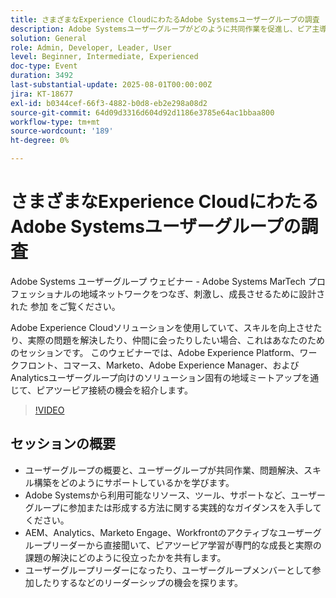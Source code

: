 ```yaml
---
title: さまざまなExperience CloudにわたるAdobe Systemsユーザーグループの調査
description: Adobe Systemsユーザーグループがどのように共同作業を促進し、ピア主導の問題解決オファー、AEM、Analytics、Marketo Engage、ワークフロント全体でリーダーシップの機会を提供するかDiscover。
solution: General
role: Admin, Developer, Leader, User
level: Beginner, Intermediate, Experienced
doc-type: Event
duration: 3492
last-substantial-update: 2025-08-01T00:00:00Z
jira: KT-18677
exl-id: b0344cef-66f3-4882-b0d8-eb2e298a08d2
source-git-commit: 64d09d3316d604d92d1186e3785e64ac1bbaa800
workflow-type: tm+mt
source-wordcount: '189'
ht-degree: 0%

---
```


# さまざまなExperience CloudにわたるAdobe Systemsユーザーグループの調査

Adobe Systems ユーザーグループ ウェビナー - Adobe Systems MarTech プロフェッショナルの地域ネットワークをつなぎ、刺激し、成長させるために設計された 参加 をご覧ください。

Adobe Experience Cloudソリューションを使用していて、スキルを向上させたり、実際の問題を解決したり、仲間に会ったりしたい場合、これはあなたのためのセッションです。 このウェビナーでは、Adobe Experience Platform、ワークフロント、コマース、Marketo、Adobe Experience Manager、およびAnalyticsユーザーグループ向けのソリューション固有の地域ミートアップを通じて、ピアツーピア接続の機会を紹介します。

>[!VIDEO](https://video.tv.adobe.com/v/3470396/?learn=on&enablevpops)

## セッションの概要

* ユーザーグループの概要と、ユーザーグループが共同作業、問題解決、スキル構築をどのようにサポートしているかを学びます。
* Adobe Systemsから利用可能なリソース、ツール、サポートなど、ユーザーグループに参加または形成する方法に関する実践的なガイダンスを入手してください。
* AEM、Analytics、Marketo Engage、Workfrontのアクティブなユーザーグループリーダーから直接聞いて、ピアツーピア学習が専門的な成長と実際の課題の解決にどのように役立ったかを共有します。
* ユーザーグループリーダーになったり、ユーザーグループメンバーとして参加したりするなどのリーダーシップの機会を探ります。
